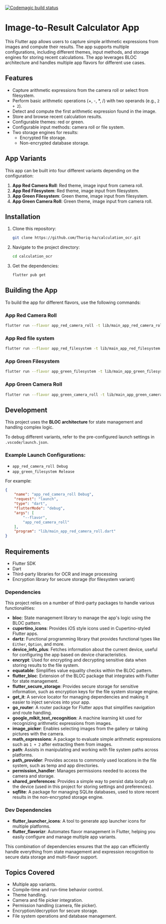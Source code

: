 [![Codemagic build status](https://api.codemagic.io/apps/67808ebbeef0aea4f574a9ea/build-app-red-camera-roll/status_badge.svg)](https://codemagic.io/app/67808ebbeef0aea4f574a9ea/build-app-red-camera-roll/latest_build)

# Image-to-Result Calculator App

This Flutter app allows users to capture simple arithmetic expressions from images and compute their results. The app supports multiple configurations, including different themes, input methods, and storage engines for storing recent calculations. The app leverages BLOC architecture and handles multiple app flavors for different use cases.

## Features
- Capture arithmetic expressions from the camera roll or select from filesystem.
- Perform basic arithmetic operations (+, -, *, /) with two operands (e.g., `2 + 2`).
- Detect and compute the first arithmetic expression found in the image.
- Store and browse recent calculation results.
- Configurable themes: red or green.
- Configurable input methods: camera roll or file system.
- Two storage engines for results:
  - Encrypted file storage.
  - Non-encrypted database storage.

## App Variants
This app can be built into four different variants depending on the configuration:

1. **App Red Camera Roll**: Red theme, image input from camera roll.
2. **App Red Filesystem**: Red theme, image input from filesystem.
3. **App Green Filesystem**: Green theme, image input from filesystem.
4. **App Green Camera Roll**: Green theme, image input from camera roll.

## Installation
1. Clone this repository:
    ```bash
    git clone https://github.com/Thoriq-ha/calculation_ocr.git
    ```
2. Navigate to the project directory:
    ```bash
    cd calculation_ocr
    ```
3. Get the dependencies:
    ```bash
    flutter pub get
    ```

## Building the App
To build the app for different flavors, use the following commands:

### App Red Camera Roll
```bash
flutter run --flavor app_red_camera_roll -t lib/main_app_red_camera_roll.dart
```

### App Red file system
```bash
flutter run --flavor app_red_filesystem -t lib/main_app_red_filesystem.dart
```

### App Green Filesystem
```bash
flutter run --flavor app_green_filesystem -t lib/main_app_green_filesystem.dart
```

### App Green Camera Roll
```bash
flutter run --flavor app_green_camera_roll -t lib/main_app_green_camera_roll.dart
```

## Development
This project uses the **BLOC architecture** for state management and handling complex logic.

To debug different variants, refer to the pre-configured launch settings in `.vscode/launch.json`.

### Example Launch Configurations:
- `app_red_camera_roll Debug`
- `app_green_filesystem Release`
  
For example:
```json
{
    "name": "app_red_camera_roll Debug",
    "request": "launch",
    "type": "dart",
    "flutterMode": "debug",
    "args": [
        "--flavor",
        "app_red_camera_roll"
    ],
    "program": "lib/main_app_red_camera_roll.dart"
}
```

## Requirements
- Flutter SDK
- Dart
- Third-party libraries for OCR and image processing
- Encryption library for secure storage (for filesystem variant)
  
### Dependencies

This project relies on a number of third-party packages to handle various functionalities:

- **bloc**: State management library to manage the app's logic using the BLOC pattern.
- **cupertino_icons**: Provides iOS style icons used in Cupertino-styled Flutter apps.
- **dartz**: Functional programming library that provides functional types like `Either`, `Option`, and more.
- **device_info_plus**: Fetches information about the current device, useful for configuring the app based on device characteristics.
- **encrypt**: Used for encrypting and decrypting sensitive data when storing results to the file system.
- **equatable**: Simplifies value equality checks within the BLOC pattern.
- **flutter_bloc**: Extension of the BLOC package that integrates with Flutter for state management.
- **flutter_secure_storage**: Provides secure storage for sensitive information, such as encryption keys for the file system storage engine.
- **get_it**: A service locator for managing dependencies and making it easier to inject services into your app.
- **go_router**: A router package for Flutter apps that simplifies navigation and route handling.
- **google_mlkit_text_recognition**: A machine learning kit used for recognizing arithmetic expressions from images.
- **image_picker**: Enables selecting images from the gallery or taking pictures with the camera.
- **math_expressions**: A package to evaluate simple arithmetic expressions such as `1 + 2` after extracting them from images.
- **path**: Assists in manipulating and working with file system paths across platforms.
- **path_provider**: Provides access to commonly used locations in the file system, such as temp and app directories.
- **permission_handler**: Manages permissions needed to access the camera and storage.
- **shared_preferences**: Provides a simple way to persist data locally on the device (used in this project for storing settings and preferences).
- **sqflite**: A package for managing SQLite databases, used to store recent results in the non-encrypted storage engine.

### Dev Dependencies

- **flutter_launcher_icons**: A tool to generate app launcher icons for multiple platforms.
- **flutter_flavorizr**: Automates flavor management in Flutter, helping you easily configure and manage multiple app variants.

This combination of dependencies ensures that the app can efficiently handle everything from state management and expression recognition to secure data storage and multi-flavor support.

## Topics Covered
- Multiple app variants.
- Compile-time and run-time behavior control.
- Theme handling.
- Camera and file picker integration.
- Permission handling (camera, file picker).
- Encryption/decryption for secure storage.
- File system operations and database management.

